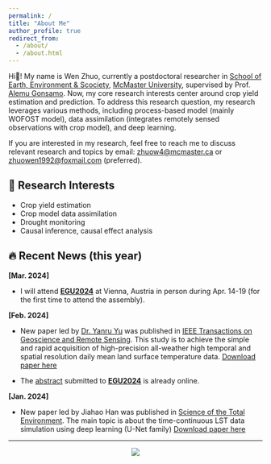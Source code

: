 ```yaml
---
permalink: /
title: "About Me"
author_profile: true
redirect_from: 
  - /about/
  - /about.html
---
```


Hi👋! My name is Wen Zhuo, currently a postdoctoral researcher in [School of Earth, Environment & Scociety](https://sees.mcmaster.ca/), [McMaster University](https://www.mcmaster.ca/), supervised by Prof. [Alemu Gonsamo](https://remotesensing-mcmaster.org/). Now, my core research interests center around crop yield estimation and prediction. To address this research question, my research leverages various methods, including process-based model (mainly WOFOST model), data assimilation (integrates remotely sensed observations with crop model), and deep learning.

If you are interested in my research, feel free to reach me to discuss relevant research and topics by email: zhuow4@mcmaster.ca or zhuowen1992@foxmail.com (preferred).

## 📜 Research Interests
* Crop yield estimation
* Crop model data assimilation
* Drought monitoring
* Causal inference, causal effect analysis

## 🔥 Recent News (this year)

**[Mar. 2024]** 
* I will attend [**EGU2024**](https://www.egu24.eu/) at Vienna, Austria in person during Apr. 14-19 (for the first time to attend the assembly).

**[Feb. 2024]** 
* New paper led by [Dr. Yanru Yu](https://www.researchgate.net/profile/Yanru-Yu-2) was published in [IEEE Transactions on Geoscience and Remote Sensing](https://doi.org/10.1109/TGRS.2024.3368707). This study is to achieve the simple and rapid acquisition of high-precision all-weather high temporal and spatial resolution daily mean land surface temperature data. [Download paper here](https://wenzhuo727.github.io/wen/files/TGRS2024.pdf)

* The [abstract](https://meetingorganizer.copernicus.org/EGU24/EGU24-4191.html) submitted to [**EGU2024**](https://www.egu24.eu/) is already online.

**[Jan. 2024]**
* New paper led by Jiahao Han was published in [Science of the Total Environment](https://doi.org/10.1016/j.scitotenv.2024.169992). The main topic is about the time-continuous LST data simulation using deep learning (U-Net family) [Download paper here](https://wenzhuo727.github.io/wen/files/STE2024.pdf)

-------------

<p align="center">
<a href='https://clustrmaps.com/site/1byyq'  title='Visit tracker'><img src='//clustrmaps.com/map_v2.png?cl=1e5bdf&w=657&t=tt&d=tPVmfLYQKMxvwsYFx7Qj-VAtapgEWhLIvATLdLc0XJc&co=ffffff&ct=19181b'/></a>
</p>
